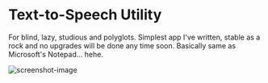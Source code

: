 # Text-to-Speech Utility

For blind, lazy, studious and polyglots. Simplest app I've written, stable as a rock and no upgrades will be done any time soon. Basically same as Microsoft's Notepad... hehe.

![screenshot-image](https://i.ibb.co/TL4CmYk/Screenshot-tts-utility.png)